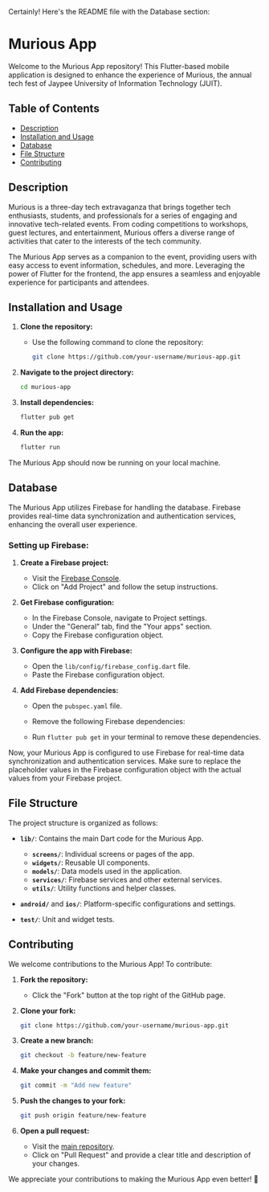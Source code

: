 Certainly! Here's the README file with the Database section:

# Murious App

Welcome to the Murious App repository! This Flutter-based mobile application is designed to enhance the experience of Murious, the annual tech fest of Jaypee University of Information Technology (JUIT).

## Table of Contents

- [Description](#description)
- [Installation and Usage](#installation-and-usage)
- [Database](#database)
- [File Structure](#file-structure)
- [Contributing](#contributing)

## Description

Murious is a three-day tech extravaganza that brings together tech enthusiasts, students, and professionals for a series of engaging and innovative tech-related events. From coding competitions to workshops, guest lectures, and entertainment, Murious offers a diverse range of activities that cater to the interests of the tech community.

The Murious App serves as a companion to the event, providing users with easy access to event information, schedules, and more. Leveraging the power of Flutter for the frontend, the app ensures a seamless and enjoyable experience for participants and attendees.

## Installation and Usage

1. **Clone the repository:**
   - Use the following command to clone the repository:
     ```bash
     git clone https://github.com/your-username/murious-app.git
     ```

2. **Navigate to the project directory:**
   ```bash
   cd murious-app
   ```

3. **Install dependencies:**
   ```bash
   flutter pub get
   ```

4. **Run the app:**
   ```bash
   flutter run

The Murious App should now be running on your local machine.

## Database

The Murious App utilizes Firebase for handling the database. Firebase provides real-time data synchronization and authentication services, enhancing the overall user experience.

### Setting up Firebase:

1. **Create a Firebase project:**
   - Visit the [Firebase Console](https://console.firebase.google.com/).
   - Click on "Add Project" and follow the setup instructions.

2. **Get Firebase configuration:**
   - In the Firebase Console, navigate to Project settings.
   - Under the "General" tab, find the "Your apps" section.
   - Copy the Firebase configuration object.

3. **Configure the app with Firebase:**
   - Open the `lib/config/firebase_config.dart` file.
   - Paste the Firebase configuration object.

4. **Add Firebase dependencies:**
   - Open the `pubspec.yaml` file.
   - Remove the following Firebase dependencies:

   - Run `flutter pub get` in your terminal to remove these dependencies.

Now, your Murious App is configured to use Firebase for real-time data synchronization and authentication services. Make sure to replace the placeholder values in the Firebase configuration object with the actual values from your Firebase project.

## File Structure

The project structure is organized as follows:

- **`lib/`**: Contains the main Dart code for the Murious App.
  - **`screens/`**: Individual screens or pages of the app.
  - **`widgets/`**: Reusable UI components.
  - **`models/`**: Data models used in the application.
  - **`services/`**: Firebase services and other external services.
  - **`utils/`**: Utility functions and helper classes.

- **`android/`** and **`ios/`**: Platform-specific configurations and settings.
- **`test/`**: Unit and widget tests.

## Contributing

We welcome contributions to the Murious App! To contribute:

1. **Fork the repository:**
   - Click the "Fork" button at the top right of the GitHub page.

2. **Clone your fork:**
   ```bash
   git clone https://github.com/your-username/murious-app.git
   ```

3. **Create a new branch:**
   ```bash
   git checkout -b feature/new-feature
   ```

4. **Make your changes and commit them:**
   ```bash
   git commit -m "Add new feature"
   ```

5. **Push the changes to your fork:**
   ```bash
   git push origin feature/new-feature
   ```

6. **Open a pull request:**
   - Visit the [main repository](https://github.com/original-repo/murious-app).
   - Click on "Pull Request" and provide a clear title and description of your changes.

We appreciate your contributions to making the Murious App even better! 🚀
